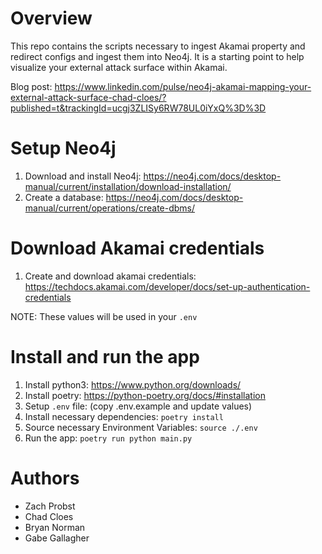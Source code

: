 # Overview
This repo contains the scripts necessary to ingest Akamai property and redirect configs
and ingest them into Neo4j.  It is a starting point to help visualize your external attack surface
within Akamai.

Blog post: https://www.linkedin.com/pulse/neo4j-akamai-mapping-your-external-attack-surface-chad-cloes/?published=t&trackingId=ucgj3ZLISy6RW78UL0iYxQ%3D%3D

# Setup Neo4j
1. Download and install Neo4j: https://neo4j.com/docs/desktop-manual/current/installation/download-installation/
1. Create a database: https://neo4j.com/docs/desktop-manual/current/operations/create-dbms/

# Download Akamai credentials
1. Create and download akamai credentials: https://techdocs.akamai.com/developer/docs/set-up-authentication-credentials

NOTE: These values will be used in your `.env` 

# Install and run the app
1. Install python3: https://www.python.org/downloads/ 
1. Install poetry: https://python-poetry.org/docs/#installation 
1. Setup `.env` file: (copy .env.example and update values)
1. Install necessary dependencies: `poetry install`
1. Source necessary Environment Variables: `source ./.env`
1. Run the app: `poetry run python main.py`

# Authors
* Zach Probst
* Chad Cloes
* Bryan Norman
* Gabe Gallagher
